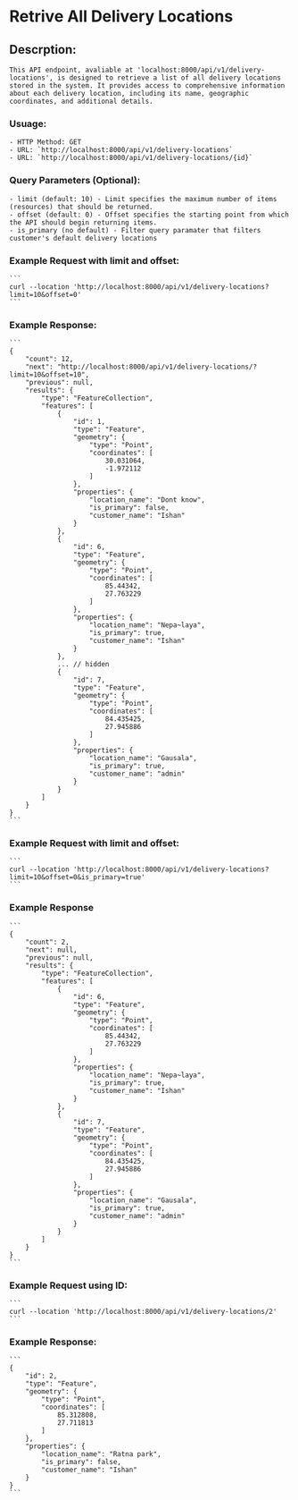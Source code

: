 # Retrive All Delivery Locations

## Descrption:
    This API endpoint, avaliable at 'localhost:8000/api/v1/delivery-locations', is designed to retrieve a list of all delivery locations stored in the system. It provides access to comprehensive information about each delivery location, including its name, geographic coordinates, and additional details.

### Usuage:
    - HTTP Method: GET
    - URL: `http://localhost:8000/api/v1/delivery-locations`
    - URL: `http://localhost:8000/api/v1/delivery-locations/{id}`

### Query Parameters (Optional):
    - limit (default: 10) - Limit specifies the maximum number of items (resources) that should be returned.
    - offset (default: 0) - Offset specifies the starting point from which the API should begin returning items.
    - is_primary (no default) - Filter query paramater that filters customer's default delivery locations

### Example Request with limit and offset:
    ```
    curl --location 'http://localhost:8000/api/v1/delivery-locations?limit=10&offset=0'
    ```

### Example Response:
    ```
    {
        "count": 12,
        "next": "http://localhost:8000/api/v1/delivery-locations/?limit=10&offset=10",
        "previous": null,
        "results": {
            "type": "FeatureCollection",
            "features": [
                {
                    "id": 1,
                    "type": "Feature",
                    "geometry": {
                        "type": "Point",
                        "coordinates": [
                            30.031064,
                            -1.972112
                        ]
                    },
                    "properties": {
                        "location_name": "Dont know",
                        "is_primary": false,
                        "customer_name": "Ishan"
                    }
                },
                {
                    "id": 6,
                    "type": "Feature",
                    "geometry": {
                        "type": "Point",
                        "coordinates": [
                            85.44342,
                            27.763229
                        ]
                    },
                    "properties": {
                        "location_name": "Nepa~laya",
                        "is_primary": true,
                        "customer_name": "Ishan"
                    }
                },
                ... // hidden
                {
                    "id": 7,
                    "type": "Feature",
                    "geometry": {
                        "type": "Point",
                        "coordinates": [
                            84.435425,
                            27.945886
                        ]
                    },
                    "properties": {
                        "location_name": "Gausala",
                        "is_primary": true,
                        "customer_name": "admin"
                    }
                }
            ]
        }
    }    
    ```

### Example Request with limit and offset:
    ```
    curl --location 'http://localhost:8000/api/v1/delivery-locations?limit=10&offset=0&is_primary=true'
    ```

### Example Response
    ```
    {
        "count": 2,
        "next": null,
        "previous": null,
        "results": {
            "type": "FeatureCollection",
            "features": [
                {
                    "id": 6,
                    "type": "Feature",
                    "geometry": {
                        "type": "Point",
                        "coordinates": [
                            85.44342,
                            27.763229
                        ]
                    },
                    "properties": {
                        "location_name": "Nepa~laya",
                        "is_primary": true,
                        "customer_name": "Ishan"
                    }
                },
                {
                    "id": 7,
                    "type": "Feature",
                    "geometry": {
                        "type": "Point",
                        "coordinates": [
                            84.435425,
                            27.945886
                        ]
                    },
                    "properties": {
                        "location_name": "Gausala",
                        "is_primary": true,
                        "customer_name": "admin"
                    }
                }
            ]
        }
    }
    ```

### Example Request using ID:
    ```
    curl --location 'http://localhost:8000/api/v1/delivery-locations/2'
    ```

### Example Response:
    ```
    {
        "id": 2,
        "type": "Feature",
        "geometry": {
            "type": "Point",
            "coordinates": [
                85.312808,
                27.711813
            ]
        },
        "properties": {
            "location_name": "Ratna park",
            "is_primary": false,
            "customer_name": "Ishan"
        }
    }
    ```